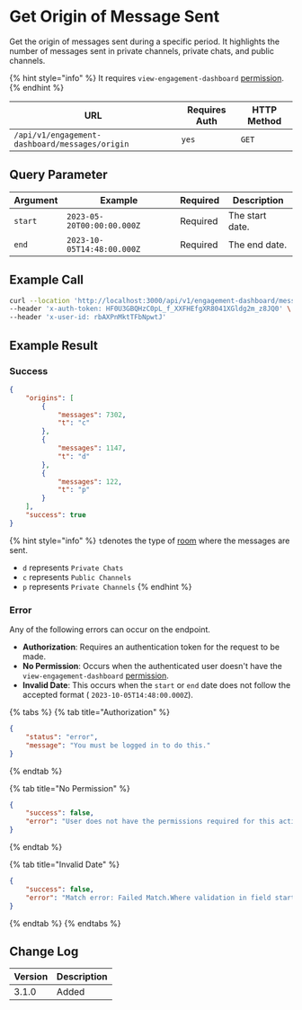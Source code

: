 # Get Origin of Message Sent

Get the origin of messages sent during a specific period. It highlights the number of messages sent in private channels, private chats, and public channels.

{% hint style="info" %}
It requires `view-engagement-dashboard` [permission](https://docs.rocket.chat/use-rocket.chat/workspace-administration/permissions).
{% endhint %}

| URL                                            | Requires Auth | HTTP Method |
| ---------------------------------------------- | ------------- | ----------- |
| `/api/v1/engagement-dashboard/messages/origin` | `yes`         | `GET`       |

## &#x20;Query Parameter

| Argument | Example                    | Required | Description     |
| -------- | -------------------------- | -------- | --------------- |
| `start`  | `2023-05-20T00:00:00.000Z` | Required | The start date. |
| `end`    | `2023-10-05T14:48:00.000Z` | Required | The end date.   |

## Example Call

```bash
curl --location 'http://localhost:3000/api/v1/engagement-dashboard/messages/origin?start=2023-02-20T00%3A00%3A00.000Z&end=2023-05-30T00%3A00%3A00.000Z' \
--header 'x-auth-token: HF0U3GBQHzC0pL_f_XXFHEfgXR8041XGldg2m_z8JQ0' \
--header 'x-user-id: rbAXPnMktTFbNpwtJ'
```

## Example Result

### Success

```json
{
    "origins": [
        {
            "messages": 7302,
            "t": "c"
        },
        {
            "messages": 1147,
            "t": "d"
        },
        {
            "messages": 122,
            "t": "p"
        }
    ],
    "success": true
}
```

{% hint style="info" %}
`t`denotes the type of [room](https://docs.rocket.chat/use-rocket.chat/user-guides/rooms) where the messages are sent.

* `d` represents `Private Chats`
* `c` represents `Public Channels`
* `p` represents `Private Channels`
{% endhint %}

### Error

Any of the following errors can occur on the endpoint.

* **Authorization**: Requires an authentication token for the request to be made.
* **No Permission**: Occurs when the authenticated user doesn't have the   `view-engagement-dashboard` [permission](https://docs.rocket.chat/use-rocket.chat/workspace-administration/permissions).
* **Invalid Date**: This occurs when the `start` or `end` date does not follow the accepted format ( `2023-10-05T14:48:00.000Z`).

{% tabs %}
{% tab title="Authorization" %}
```json
{
    "status": "error",
    "message": "You must be logged in to do this."
}
```
{% endtab %}

{% tab title="No Permission" %}
```json
{
    "success": false,
    "error": "User does not have the permissions required for this action [error-unauthorized]"
}
```
{% endtab %}

{% tab title="Invalid Date" %}
```json
{
    "success": false,
    "error": "Match error: Failed Match.Where validation in field start"
}
```
{% endtab %}
{% endtabs %}

## Change Log

| Version | Description |
| ------- | ----------- |
| 3.1.0   | Added       |
